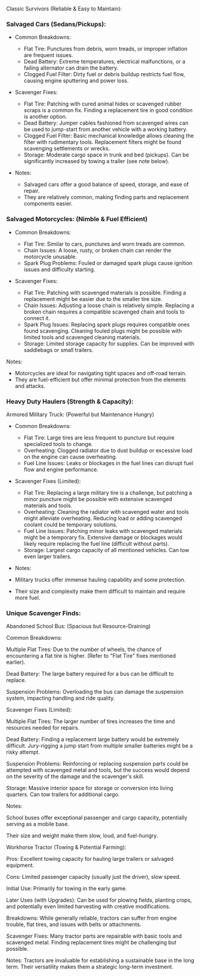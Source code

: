 Classic Survivors (Reliable & Easy to Maintain):



### Salvaged Cars (Sedans/Pickups):

- Common Breakdowns:
  - Flat Tire: Punctures from debris, worn treads, or improper inflation are frequent issues.
  - Dead Battery: Extreme temperatures, electrical malfunctions, or a failing alternator can drain the battery.
  - Clogged Fuel Filter: Dirty fuel or debris buildup restricts fuel flow, causing engine sputtering and power loss.

- Scavenger Fixes:
  - Flat Tire: Patching with cured animal hides or scavenged rubber scraps is a common fix. Finding a replacement tire in good condition is another option.
  - Dead Battery: Jumper cables fashioned from scavenged wires can be used to jump-start from another vehicle with a working battery.
  - Clogged Fuel Filter: Basic mechanical knowledge allows cleaning the filter with rudimentary tools. Replacement filters might be found scavenging settlements or wrecks.
  - Storage: Moderate cargo space in trunk and bed (pickups). Can be significantly increased by towing a trailer (see note below).

- Notes:
  - Salvaged cars offer a good balance of speed, storage, and ease of repair.
  - They are relatively common, making finding parts and replacement components easier.

### Salvaged Motorcycles: (Nimble & Fuel Efficient)

- Common Breakdowns:
  - Flat Tire: Similar to cars, punctures and worn treads are common.
  - Chain Issues: A loose, rusty, or broken chain can render the motorcycle unusable.
  - Spark Plug Problems: Fouled or damaged spark plugs cause ignition issues and difficulty starting.

- Scavenger Fixes:
  - Flat Tire: Patching with scavenged materials is possible. Finding a replacement might be easier due to the smaller tire size.
  - Chain Issues: Adjusting a loose chain is relatively simple. Replacing a broken chain requires a compatible scavenged chain and tools to connect it.
  - Spark Plug Issues: Replacing spark plugs requires compatible ones found scavenging. Cleaning fouled plugs might be possible with limited tools and scavenged cleaning materials.
  - Storage: Limited storage capacity for supplies. Can be improved with saddlebags or small trailers.

Notes:
  - Motorcycles are ideal for navigating tight spaces and off-road terrain.
  - They are fuel-efficient but offer minimal protection from the elements and attacks.

### Heavy Duty Haulers (Strength & Capacity):

Armored Military Truck: (Powerful but Maintenance Hungry)

- Common Breakdowns:
  - Flat Tire: Large tires are less frequent to puncture but require specialized tools to change.
  - Overheating: Clogged radiator due to dust buildup or excessive load on the engine can cause overheating.
  - Fuel Line Issues: Leaks or blockages in the fuel lines can disrupt fuel flow and engine performance.

- Scavenger Fixes (Limited):
  - Flat Tire: Replacing a large military tire is a challenge, but patching a minor puncture might be possible with extensive scavenged materials and tools.
  - Overheating: Cleaning the radiator with scavenged water and tools might alleviate overheating. Reducing load or adding scavenged coolant could be temporary solutions.
  - Fuel Line Issues: Patching minor leaks with scavenged materials might be a temporary fix. Extensive damage or blockages would likely require replacing the fuel line (difficult without parts).
  - Storage: Largest cargo capacity of all mentioned vehicles. Can tow even larger trailers.

 - Notes:
  - Military trucks offer immense hauling capability and some protection.
  - Their size and complexity make them difficult to maintain and require more fuel.

### Unique Scavenger Finds:

Abandoned School Bus: (Spacious but Resource-Draining)

Common Breakdowns:

Multiple Flat Tires: Due to the number of wheels, the chance of encountering a flat tire is higher. (Refer to "Flat Tire" fixes mentioned earlier).

Dead Battery: The large battery required for a bus can be difficult to replace.

Suspension Problems: Overloading the bus can damage the suspension system, impacting handling and ride quality.

Scavenger Fixes (Limited):

Multiple Flat Tires: The larger number of tires increases the time and resources needed for repairs.

Dead Battery: Finding a replacement large battery would be extremely difficult. Jury-rigging a jump start from multiple smaller batteries might be a risky attempt.

Suspension Problems: Reinforcing or replacing suspension parts could be attempted with scavenged metal and tools, but the success would depend on the severity of the damage and the scavenger's skill.

Storage: Massive interior space for storage or conversion into living quarters. Can tow trailers for additional cargo.

Notes:

School buses offer exceptional passenger and cargo capacity, potentially serving as a mobile base.

Their size and weight make them slow, loud, and fuel-hungry.

Workhorse Tractor (Towing & Potential Farming):

Pros: Excellent towing capacity for hauling large trailers or salvaged equipment.

Cons: Limited passenger capacity (usually just the driver), slow speed.

Initial Use: Primarily for towing in the early game.

Later Uses (with Upgrades): Can be used for plowing fields, planting crops, and potentially even limited harvesting with creative modifications.

Breakdowns: While generally reliable, tractors can suffer from engine trouble, flat tires, and issues with belts or attachments.

Scavenger Fixes: Many tractor parts are repairable with basic tools and scavenged metal. Finding replacement tires might be challenging but possible.

Notes: Tractors are invaluable for establishing a sustainable base in the long term. Their versatility makes them a strategic long-term investment.